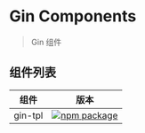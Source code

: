 # Gin Components

> Gin 组件

## 组件列表

| 组件    | 版本                                                                                                                                                  |
| ------- | ----------------------------------------------------------------------------------------------------------------------------------------------------- |
| gin-tpl | [![npm package](https://img.shields.io/npm/v/@hocgin/gin-tpl.svg?style=flat-square?style=flat-square)](https://www.npmjs.com/package/@hocgin/gin-tpl) |
